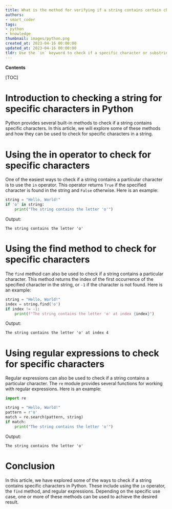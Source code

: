 ```yaml
---
title: What is the method for verifying if a string contains certain characters?
authors:
- smart_coder
tags:
- python
- knowledge
thumbnail: images/python.png
created_at: 2023-04-16 00:00:00
updated_at: 2023-04-16 00:00:00
tldr: Use the `in` keyword to check if a specific character or substring is contained within a given string in Python.
---
```


**Contents**

[TOC]

# Introduction to checking a string for specific characters in Python

Python provides several built-in methods to check if a string contains specific characters. In this article, we will explore some of these methods and how they can be used to check for specific characters in a string.

# Using the in operator to check for specific characters

One of the easiest ways to check if a string contains a particular character is to use the `in` operator. This operator returns `True` if the specified character is found in the string and `False` otherwise. Here is an example:

```python
string = "Hello, World!"
if 'o' in string:
    print("The string contains the letter 'o'")
```

Output:
```
The string contains the letter 'o'
```

# Using the find method to check for specific characters

The `find` method can also be used to check if a string contains a particular character. This method returns the index of the first occurrence of the specified character in the string, or `-1` if the character is not found. Here is an example:

```python
string = "Hello, World!"
index = string.find('o')
if index != -1:
    print(f"The string contains the letter 'o' at index {index}")
```

Output:
```
The string contains the letter 'o' at index 4
```

# Using regular expressions to check for specific characters

Regular expressions can also be used to check if a string contains a particular character. The `re` module provides several functions for working with regular expressions. Here is an example:

```python
import re

string = "Hello, World!"
pattern = r'o'
match = re.search(pattern, string)
if match:
    print("The string contains the letter 'o'")
```

Output:
```
The string contains the letter 'o'
```

# Conclusion

In this article, we have explored some of the ways to check if a string contains specific characters in Python. These include using the `in` operator, the `find` method, and regular expressions. Depending on the specific use case, one or more of these methods can be used to achieve the desired result.
